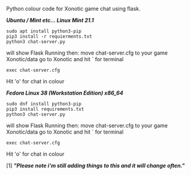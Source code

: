 
Python colour code for Xonotic game chat using flask.




***Ubuntu / Mint etc... Linux Mint 21.1***
```
sudo apt install python3-pip
pip3 install -r requierments.txt
python3 chat-server.py
```
will show Flask Running then:
move chat-server.cfg to your game Xonotic/data
go to Xonotic and hit ` for terminal 
```
exec chat-server.cfg
```
Hit 'o' for chat in colour



***Fedora Linux 38 (Workstation Edition) x86_64***
```
sudo dnf install python3-pip
pip3 install requirements.txt
python3 chat-server.py
```
will show Flask Running then:
move chat-server.cfg to your game Xonotic/data
go to Xonotic and hit ` for terminal 
```
exec chat-server.cfg
```
Hit 'o' for chat in colour




[1]
***"Please note i'm still adding things to this and it will change often."***
